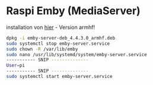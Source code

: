 # Raspi Emby (MediaServer)



installation von [hier](https://emby.media/linux-server.html)  - Version armhf!
```bash
dpkg -i emby-server-deb_4.4.3.0_armhf.deb
sudo systemctl stop emby-server.service
sudo chown -R /var/lib/emby
sudo nano /usr/lib/systemd/system/emby-server.service
----------- SNIP --------------
User=pi
----------- SNIP --------------
sudo systemctl start emby-server.service
```

